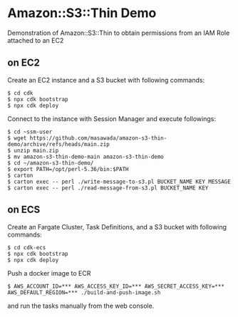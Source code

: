 # Amazon::S3::Thin Demo

Demonstration of Amazon::S3::Thin to obtain permissions from an IAM Role attached to an EC2

## on EC2

Create an EC2 instance and a S3 bucket with following commands:

```
$ cd cdk
$ npx cdk bootstrap
$ npx cdk deploy
```

Connect to the instance with Session Manager and execute followings:

```
$ cd ~ssm-user
$ wget https://github.com/masawada/amazon-s3-thin-demo/archive/refs/heads/main.zip
$ unzip main.zip
$ mv amazon-s3-thin-demo-main amazon-s3-thin-demo
$ cd ~/amazon-s3-thin-demo/
$ export PATH=/opt/perl-5.36/bin:$PATH
$ carton
$ carton exec -- perl ./write-message-to-s3.pl BUCKET_NAME KEY MESSAGE
$ carton exec -- perl ./read-message-from-s3.pl BUCKET_NAME KEY
```

## on ECS

Create an Fargate Cluster, Task Definitions, and a S3 bucket with following commands:

```
$ cd cdk-ecs
$ npx cdk bootstrap
$ npx cdk deploy
```

Push a docker image to ECR

```
$ AWS_ACCOUNT_ID=*** AWS_ACCESS_KEY_ID=*** AWS_SECRET_ACCESS_KEY=*** AWS_DEFAULT_REGION=*** ./build-and-push-image.sh
```

and run the tasks manually from the web console.
